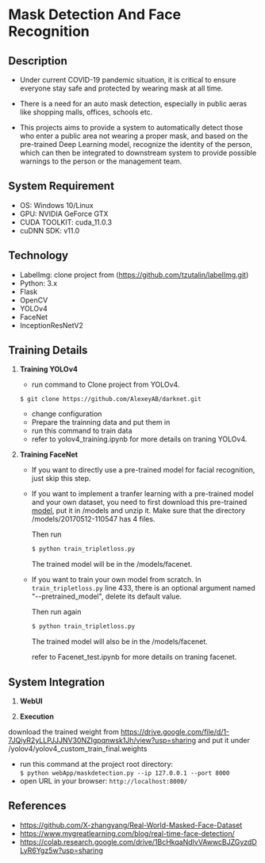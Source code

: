 # Mask Detection And Face Recognition

## Description
* Under current COVID-19 pandemic situation, it is critical to ensure everyone stay safe and protected by wearing mask at all time. 
* There is a need for an auto mask detection, especially in public aeras like shopping malls, offices, schools etc.

* This projects aims to provide a system to automatically detect those who enter a public area not wearing a proper mask, and based on the pre-trained Deep Learning model, recognize the identity of the person, which can then be integrated to downstream system to provide possible warnings to the person or the management team.

## System Requirement
* OS: Windows 10/Linux
* GPU: NVIDIA GeForce GTX
* CUDA TOOLKIT: cuda_11.0.3
* cuDNN SDK: v11.0

## Technology
* LabelImg: clone project from (https://github.com/tzutalin/labelImg.git)
* Python: 3.x
* Flask
* OpenCV
* YOLOv4
* FaceNet
* InceptionResNetV2

## Training Details

1. **Training YOLOv4**
      * run command to Clone project from YOLOv4.
      ```
      $ git clone https://github.com/AlexeyAB/darknet.git
      ```
      * change configuration
      * Prepare the trainning data and put them in
      * run this command to train data
      * refer to yolov4_training.ipynb for more details on traning YOLOv4.

2. **Training FaceNet**
     * If you want to directly use a pre-trained model for facial recognition, just skip this step.
     * If you want to implement a tranfer learning with a pre-trained model and your own dataset, you need to first download this pre-trained [model](https://drive.google.com/file/d/0B5MzpY9kBtDVZ2RpVDYwWmxoSUk/edit), put it in /models and unzip it. Make sure that the directory /models/20170512-110547 has 4 files.
       
       Then run
       ```bash
       $ python train_tripletloss.py
       ```
     
       The trained model will be in the /models/facenet.
     
     * If you want to train your own model from scratch. In ```train_tripletloss.py``` line 433, there is an optional argument named "--pretrained_model", delete its default value.
     
       Then run again 
       ```bash
       $ python train_tripletloss.py
       ```
     
       The trained model will also be in the /models/facenet.
       
       refer to Facenet_test.ipynb for more details on traning facenet.


## System Integration
1. **WebUI**

2. **Execution** 

download the trained weight from 
https://drive.google.com/file/d/1-7JQiyR2yLLPJJJNV30NZIgpqnwsk1Jh/view?usp=sharing
and put it under /yolov4/yolov4_custom_train_final.weights

* run this command at the project root directory:  
       ```
       $ python webApp/maskdetection.py --ip 127.0.0.1 --port 8000
       ```
* open URL in your browser:
       ```
       http://localhost:8000/
       ```
## References

* https://github.com/X-zhangyang/Real-World-Masked-Face-Dataset
* https://www.mygreatlearning.com/blog/real-time-face-detection/
* https://colab.research.google.com/drive/1BcHkqaNdIvVAwwcBJZGyzdDLyR6Ygz5w?usp=sharing


